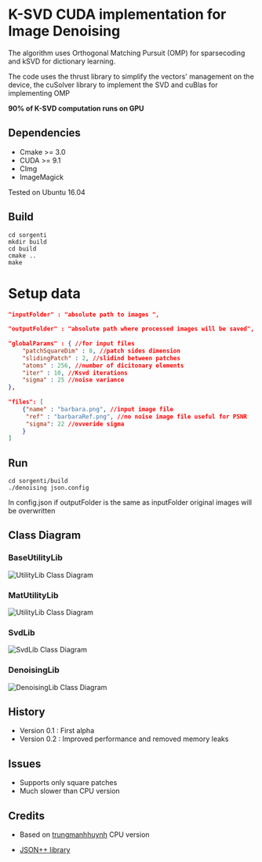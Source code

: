 # K-SVD CUDA implementation for Image Denoising 

The algorithm uses Orthogonal Matching Pursuit (OMP) for sparsecoding and kSVD for dictionary learning.

The code uses the thrust library to simplify the vectors' management on the device, the cuSolver library to implement the SVD and cuBlas for implementing OMP 

__90% of K-SVD computation runs on GPU__ 

## Dependencies
 
 - Cmake >= 3.0
 - CUDA >= 9.1
 - CImg
 - ImageMagick
 
 Tested on Ubuntu 16.04

## Build
```Shell
cd sorgenti  
mkdir build
cd build   
cmake ..    
make     
```

# Setup data
```Json
"inputFolder" : "absolute path to images ",
    
"outputFolder" : "absolute path where processed images will be saved",
    
"globalParams" : { //for input files
    "patchSquareDim" : 8, //patch sides dimension
    "slidingPatch" : 2, //slidind between patches
    "atoms" : 256, //number of dicitonary elements 
    "iter" : 10, //Ksvd iterations
    "sigma" : 25 //noise variance
},
    
"files": [
    {"name" : "barbara.png", //input image file 
     "ref" : "barbaraRef.png", //no noise image file useful for PSNR
     "sigma": 22 //ovveride sigma
    }
]
```

## Run
```Shell
cd sorgenti/build
./denoising json.config
```
<aside class="warning">
In config.json if outputFolder is the same as inputFolder original images will be overwritten
</aside>

## Class Diagram

### BaseUtilityLib

![UtilityLib Class Diagram](https://github.com/newfla/Denosing-SVD/raw/master/uml/out/uml/src/BaseUtilityDiagram.png)

### MatUtilityLib

![UtilityLib Class Diagram](https://github.com/newfla/Denosing-SVD/raw/master/uml/out/uml/src/MatUtilityDiagram.png)

### SvdLib

![SvdLib Class Diagram](https://github.com/newfla/Denosing-SVD/raw/master/uml/out/uml/src/SvdDiagram.png)

### DenoisingLib

![DenoisingLib Class Diagram](https://github.com/newfla/Denosing-SVD/raw/master/uml/out/uml/src/DenoisingDiagram.png)

## History
 - Version 0.1 : First alpha
 - Version 0.2 : Improved performance and removed memory leaks

## Issues
 - Supports only square patches
 - Much slower than CPU version



## Credits 
- Based on [trungmanhhuynh](https://github.com/trungmanhhuynh/kSVD-Image-Denoising) CPU version

- [JSON++ library](https://github.com/hjiang/jsonxx)